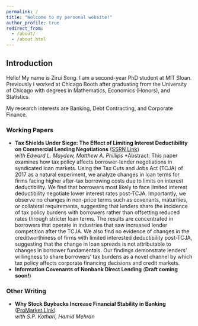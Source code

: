 ```yaml
---
permalink: /
title: "Welcome to my personal website!"
author_profile: true
redirect_from: 
  - /about/
  - /about.html
---
```


## Introduction

Hello! My name is Zirui Song. I am a second-year PhD student at MIT Sloan. Previously I worked at Chicago Booth after graduating from the University of Chicago with degrees in Mathematics, Economics (Honors), and Statistics.  

My research interests are Banking, Debt Contracting, and Corporate Finance.

### Working Papers
- **Tax Shields Under Siege: The Effect of Limiting Interest Deductibility on Commercial Lending Negotiations** (<a href="https://ssrn.com/abstract=5123295" target="_blank" rel="noopener noreferrer">SSRN Link</a>)  
  *with Edward L. Maydew, Matthew A. Phillips*
  *Abstract: This paper examines how tax policy affects borrower-lender negotiations in syndicated loan markets. Using the Tax Cuts and Jobs Act (TCJA) of 2017 as a natural experiment, we analyze changes in loan terms for firms facing higher after-tax borrowing costs due to limits on interest deductibility. We find that borrowers most likely to face limited interest deductibility negotiate lower interest rates post-TCJA. Importantly, we observe no changes in non-price terms such as covenants, maturities, or collateral requirements, suggesting that lenders share the incidence of tax policy burdens with borrowers rather than offsetting reduced rates through stricter loan terms. The results are concentrated in borrowers that operate in industries that saw increased lender competition after the TCJA. We also find no evidence of changes in the creditworthiness of firms with limited interested deductibility post-TCJA, suggesting that the change in loan spreads is not attributable to changes in borrower fundamentals. Our findings demonstrate lenders’ willingness to share borrowers’ tax burdens as a novel channel by which tax policy affects corporate financing decisions and credit markets.
- **Information Covenants of Nonbank Direct Lending** (**Draft coming soon!**)  

### Other Writing
- **Why Stock Buybacks Increase Financial Stability in Banking** (<a href="https://www.promarket.org/2024/12/12/why-stock-buybacks-increase-financial-stability-in-banking/" target="_blank" rel="noopener noreferrer">ProMarket Link</a>)  
  *with S.P. Kothari, Hamid Mehran*
